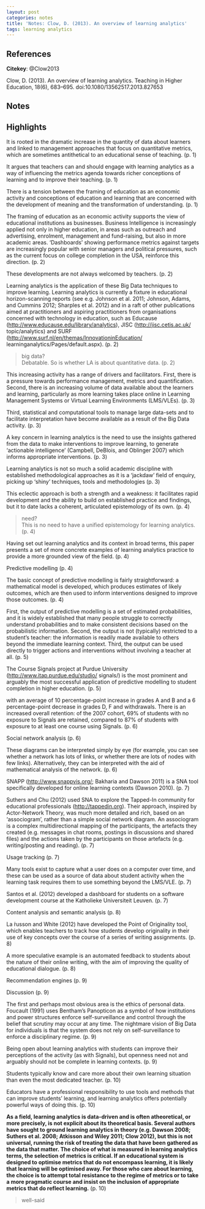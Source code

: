 ```yaml
---
layout: post
categories: notes
title: 'Notes: Clow, D. (2013). An overview of learning analytics'
tags: learning analytics
---
```


## References

**Citekey**: @Clow2013

Clow, D. (2013). An overview of learning analytics. Teaching in Higher Education, 18(6), 683–695. doi:10.1080/13562517.2013.827653

## Notes

## Highlights


It is rooted in the dramatic increase in the quantity of data about learners and linked to management approaches that focus on quantitative metrics, which are sometimes antithetical to an educational sense of teaching. (p. 1)

It argues that teachers can and should engage with learning analytics as a way of influencing the metrics agenda towards richer conceptions of learning and to improve their teaching. (p. 1)

There is a tension between the framing of education as an economic activity and conceptions of education and learning that are concerned with the development of meaning and the transformation of understanding. (p. 1)

The framing of education as an economic activity supports the view of educational institutions as businesses. Business Intelligence is increasingly applied not only in higher education, in areas such as outreach and advertising, enrolment, management and fund-raising, but also in more academic areas. ‘Dashboards’ showing performance metrics against targets are increasingly popular with senior managers and political pressures, such as the current focus on college completion in the USA, reinforce this direction. (p. 2)

These developments are not always welcomed by teachers. (p. 2)

Learning analytics is the application of these Big Data techniques to improve learning. Learning analytics is currently a fixture in educational horizon-scanning reports (see e.g. Johnson et al. 2011; Johnson, Adams, and Cummins 2012; Sharples et al. 2012) and in a raft of other publications aimed at practitioners and aspiring practitioners from organisations concerned with technology in education, such as Educause (http://www.educause.edu/library/analytics), JISC (http://jisc.cetis.ac.uk/ topic/analytics) and SURF (http://www.surf.nl/en/themas/InnovationinEducation/ learninganalytics/Pages/default.aspx). (p. 2)

> big data?  
 Debatable. So is whether LA is about quantitative data. (p. 2)

This increasing activity has a range of drivers and facilitators. First, there is a pressure towards performance management, metrics and quantification. Second, there is an increasing volume of data available about the learners and learning, particularly as more learning takes place online in Learning Management Systems or Virtual Learning Environments (LMS/VLEs). (p. 3)

Third, statistical and computational tools to manage large data-sets and to facilitate interpretation have become available as a result of the Big Data activity. (p. 3)

A key concern in learning analytics is the need to use the insights gathered from the data to make interventions to improve learning, to generate ‘actionable intelligence’ (Campbell, DeBlois, and Oblinger 2007) which informs appropriate interventions. (p. 3)

Learning analytics is not so much a solid academic discipline with established methodological approaches as it is a ‘jackdaw’ field of enquiry, picking up ‘shiny’ techniques, tools and methodologies (p. 3)

This eclectic approach is both a strength and a weakness: it facilitates rapid development and the ability to build on established practice and findings, but it to date lacks a coherent, articulated epistemology of its own. (p. 4)

> need?  
 This is no need to have a unified epistemology for learning analytics. (p. 4)

Having set out learning analytics and its context in broad terms, this paper presents a set of more concrete examples of learning analytics practice to provide a more grounded view of the field. (p. 4)

Predictive modelling (p. 4)

The basic concept of predictive modelling is fairly straightforward: a mathematical model is developed, which produces estimates of likely outcomes, which are then used to inform interventions designed to improve those outcomes. (p. 4)

First, the output of predictive modelling is a set of estimated probabilities, and it is widely established that many people struggle to correctly understand probabilities and to make consistent decisions based on the probabilistic information. Second, the output is not (typically) restricted to a student’s teacher: the information is readily made available to others beyond the immediate learning context. Third, the output can be used directly to trigger actions and interventions without involving a teacher at all. (p. 5)

The Course Signals project at Purdue University (http://www.itap.purdue.edu/studio/ signals/) is the most prominent and arguably the most successful application of predictive modelling to student completion in higher education. (p. 5)

with an average of 10 percentage-point increase in grades A and B and a 6 percentage-point decrease in grades D, F and withdrawals. There is an increased overall retention: of the 2007 cohort, 69% of students with no exposure to Signals are retained, compared to 87% of students with exposure to at least one course using Signals. (p. 6)

Social network analysis (p. 6)

These diagrams can be interpreted simply by eye (for example, you can see whether a network has lots of links, or whether there are lots of nodes with few links). Alternatively, they can be interpreted with the aid of mathematical analysis of the network. (p. 6)

SNAPP (http://www.snappvis.org/; Bakharia and Dawson 2011) is a SNA tool specifically developed for online learning contexts (Dawson 2010). (p. 7)

Suthers and Chu (2012) used SNA to explore the Tapped-In community for educational professionals (http://tappedin.org). Their approach, inspired by Actor-Network Theory, was much more detailed and rich, based on an ‘associogram’, rather than a simple social network diagram. An associogram is a complex multidirectional mapping of the participants, the artefacts they created (e.g. messages in chat rooms, postings in discussions and shared files) and the actions taken by the participants on those artefacts (e.g. writing/posting and reading). (p. 7)

Usage tracking (p. 7)

Many tools exist to capture what a user does on a computer over time, and these can be used as a source of data about student activity when the learning task requires them to use something beyond the LMS/VLE. (p. 7)

Santos et al. (2012) developed a dashboard for students on a software development course at the Katholieke Universiteit Leuven. (p. 7)

Content analysis and semantic analysis (p. 8)

La ́russon and White (2012) have developed the Point of Originality tool, which enables teachers to track how students develop originality in their use of key concepts over the course of a series of writing assignments. (p. 8)

A more speculative example is an automated feedback to students about the nature of their online writing, with the aim of improving the quality of educational dialogue. (p. 8)

Recommendation engines (p. 9)

Discussion (p. 9)

The first and perhaps most obvious area is the ethics of personal data. Foucault (1991) uses Bentham’s Panopticon as a symbol of how institutions and power structures enforce self-surveillance and control through the belief that scrutiny may occur at any time. The nightmare vision of Big Data for individuals is that the system does not rely on self-surveillance to enforce a disciplinary regime. (p. 9)

Being open about learning analytics with students can improve their perceptions of the activity (as with Signals), but openness need not and arguably should not be complete in learning contexts. (p. 9)

Students typically know and care more about their own learning situation than even the most dedicated teacher. (p. 10)

Educators have a professional responsibility to use tools and methods that can improve students’ learning, and learning analytics offers potentially powerful ways of doing this. (p. 10)

__As a field, learning analytics is data-driven and is often atheoretical, or more precisely, is not explicit about its theoretical basis. Several authors have sought to ground learning analytics in theory (e.g. Dawson 2008; Suthers et al. 2008; Atkisson and Wiley 2011; Clow 2012), but this is not universal, running the risk of treating the data that have been gathered as the data that matter. The choice of what is measured in learning analytics terms, the selection of metrics is critical. If an educational system is designed to optimise metrics that do not encompass learning, it is likely that learning will be optimised away. For those who care about learning, the choice is to attempt total resistance to the regime of metrics or to take a more pragmatic course and insist on the inclusion of appropriate metrics that do reflect learning.__ (p. 10)

> well-said
